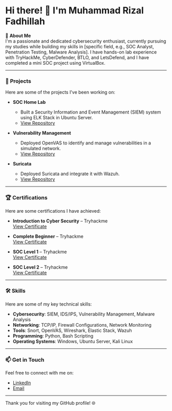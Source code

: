 # Hi there! 👋 I'm Muhammad Rizal Fadhillah

🎯 **About Me**  
I'm a passionate and dedicated cybersecurity enthusiast, currently pursuing my studies while building my skills in [specific field, e.g., SOC Analyst, Penetration Testing, Malware Analysis]. I have hands-on lab experience with TryHackMe, CyberDefender, BTLO, and LetsDefend, and I have completed a mini SOC project using VirtualBox.

---

### 🌟 **Projects**
Here are some of the projects I've been working on:

- **SOC Home Lab**  
  - Built a Security Information and Event Management (SIEM) system using ELK Stack in Ubuntu Server.  
  - [View Repository](https://github.com/zalf179/SOC-Home-Lab)  

- **Vulnerability Management**  
  - Deployed OpenVAS to identify and manage vulnerabilities in a simulated network.  
  - [View Repository](https://github.com/zalf179/Greenbone)  

- **Suricata**  
  - Deployed Suricata and integrate it with Wazuh.  
  - [View Repository](https://github.com/zalf179/Suricata)

---

### 🏆 **Certifications**
Here are some certifications I have achieved:

- **Introduction to Cyber Security** – Tryhackme  
   [View Certificate](https://tryhackme-certificates.s3-eu-west-1.amazonaws.com/THM-HZM5P9J3VC.png)  

- **Complete Beginner** – Tryhackme  
   [View Certificate](https://tryhackme-certificates.s3-eu-west-1.amazonaws.com/THM-1J8FWNX0L0.png)   

- **SOC Level 1** – Tryhackme  
   [View Certificate](https://tryhackme-certificates.s3-eu-west-1.amazonaws.com/THM-QVLIZRL6OL.png) 


- **SOC Level 2** – Tryhackme  
   [View Certificate](https://tryhackme-certificates.s3-eu-west-1.amazonaws.com/THM-AWBNWJRTAC.png)
  
---

### 🛠️ **Skills**
Here are some of my key technical skills:

- **Cybersecurity**: SIEM, IDS/IPS, Vulnerability Management, Malware Analysis  
- **Networking**: TCP/IP, Firewall Configurations, Network Monitoring  
- **Tools**: Snort, OpenVAS, Wireshark, Elastic Stack, Wazuh  
- **Programming**: Python, Bash Scripting  
- **Operating Systems**: Windows, Ubuntu Server, Kali Linux  

---

### 📫 **Get in Touch**
Feel free to connect with me on:

- [LinkedIn](https://www.linkedin.com/in/muhammad-rizal-fadhillah/)  
- [Email](mailto:orchidfams@gmail.com)  

---

Thank you for visiting my GitHub profile! 🌐
